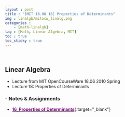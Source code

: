 ```yaml
---
layout : post
title : "[MIT 18.06 16] Properties of Determinants"
img : linalgb/mitocw_linalg.png
categories : 
    - [math-linalgb]
tag : [Math, Linear Algebra, MIT]
toc : true
toc_sticky : true
---
```


<br/>

## Linear Algebra

- Lecture from MIT OpenCourseWare 18.06 2010 Spring
- Lecture 18: Properties of Determinants


### - Notes & Assignments

- [<span style="color:purple">**16_Properties of Determinants**</span>](https://drive.google.com/file/d/1To8Na3QQsyP3JDH5P0RA82fl_pykok_V/view?usp=share_link){:target="_blank"}